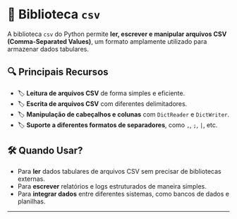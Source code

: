 # 📄 Biblioteca `csv`

A biblioteca `csv` do Python permite **ler, escrever e manipular arquivos CSV (Comma-Separated Values)**, um formato amplamente utilizado para armazenar dados tabulares.

## 🔍 Principais Recursos

- 🏷 **Leitura de arquivos CSV** de forma simples e eficiente.
- 🏷 **Escrita de arquivos CSV** com diferentes delimitadores.
- 🏷 **Manipulação de cabeçalhos e colunas** com `DictReader` e `DictWriter`.
- 🏷 **Suporte a diferentes formatos de separadores**, como `,`, `;`, `|`, etc.

## 🛠 Quando Usar?

-    Para **ler** dados tabulares de arquivos CSV sem precisar de bibliotecas externas.
-    Para **escrever** relatórios e logs estruturados de maneira simples.
-    Para **integrar dados** entre diferentes sistemas, como bancos de dados e planilhas.

---